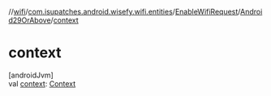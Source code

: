 //[wifi](../../../../index.md)/[com.isupatches.android.wisefy.wifi.entities](../../index.md)/[EnableWifiRequest](../index.md)/[Android29OrAbove](index.md)/[context](context.md)

# context

[androidJvm]\
val [context](context.md): [Context](https://developer.android.com/reference/kotlin/android/content/Context.html)

